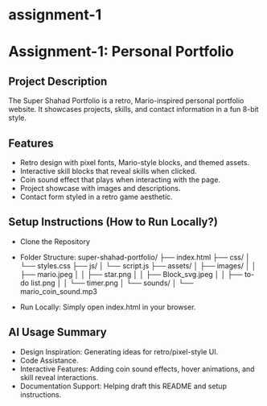 # assignment-1
# Assignment-1: Personal Portfolio

## Project Description
The Super Shahad Portfolio is a retro, Mario-inspired personal portfolio website.
It showcases projects, skills, and contact information in a fun 8-bit style.

## Features
- Retro design with pixel fonts, Mario-style blocks, and themed assets.
- Interactive skill blocks that reveal skills when clicked.
- Coin sound effect that plays when interacting with the page.
- Project showcase with images and descriptions.
- Contact form styled in a retro game aesthetic.

## Setup Instructions (How to Run Locally?)
- Clone the Repository
- Folder Structure:
super-shahad-portfolio/
├── index.html
├── css/
│   └── styles.css
├── js/
│   └── script.js
├── assets/
│   ├── images/
│   │   ├── mario.jpeg
│   │   ├── star.png
│   │   ├── Block_svg.jpeg
│   │   ├── to-do list.png
│   │   └── timer.png
│   └── sounds/
│       └── mario_coin_sound.mp3

- Run Locally: Simply open index.html in your browser.

## AI Usage Summary
- Design Inspiration: Generating ideas for retro/pixel-style UI.
- Code Assistance.
- Interactive Features: Adding coin sound effects, hover animations, and skill reveal interactions.
- Documentation Support: Helping draft this README and setup instructions.
